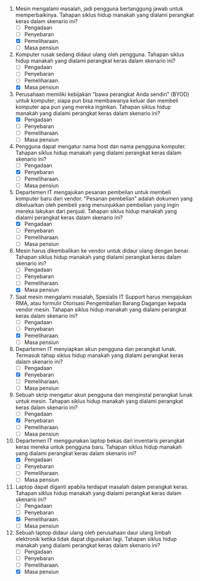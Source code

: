 1. Mesin mengalami masalah, jadi pengguna bertanggung jawab untuk memperbaikinya. Tahapan siklus hidup manakah yang dialami perangkat keras dalam skenario ini?
    - [ ] Pengadaan
    - [ ] Penyebaran
    - [x] Pemeliharaan.
    - [ ] Masa pensiun

2. Komputer rusak sedang didaur ulang oleh pengguna. Tahapan siklus hidup manakah yang dialami perangkat keras dalam skenario ini?
    - [ ] Pengadaan
    - [ ] Penyebaran
    - [ ] Pemeliharaan.
    - [x] Masa pensiun

3. Perusahaan memiliki kebijakan "bawa perangkat Anda sendiri" (BYOD) untuk komputer; siapa pun bisa membawanya keluar dan membeli komputer apa pun yang mereka inginkan. Tahapan siklus hidup manakah yang dialami perangkat keras dalam skenario ini?
    - [x] Pengadaan
    - [ ] Penyebaran
    - [ ] Pemeliharaan.
    - [ ] Masa pensiun

4. Pengguna dapat mengatur nama host dan nama pengguna komputer. Tahapan siklus hidup manakah yang dialami perangkat keras dalam skenario ini?
    - [ ] Pengadaan
    - [x] Penyebaran
    - [ ] Pemeliharaan.
    - [ ] Masa pensiun

5. Departemen IT mengajukan pesanan pembelian untuk membeli komputer baru dari vendor. "Pesanan pembelian" adalah dokumen yang dikeluarkan oleh pembeli yang menunjukkan pembelian yang ingin mereka lakukan dari penjual. Tahapan siklus hidup manakah yang dialami perangkat keras dalam skenario ini?
    - [x] Pengadaan
    - [ ] Penyebaran
    - [ ] Pemeliharaan.
    - [ ] Masa pensiun

6. Mesin harus dikembalikan ke vendor untuk didaur ulang dengan benar. Tahapan siklus hidup manakah yang dialami perangkat keras dalam skenario ini?
    - [ ] Pengadaan
    - [ ] Penyebaran
    - [ ] Pemeliharaan.
    - [x] Masa pensiun

7. Saat mesin mengalami masalah, Spesialis IT Support harus mengajukan RMA, atau formulir Otorisasi Pengembalian Barang Dagangan kepada vendor mesin. Tahapan siklus hidup manakah yang dialami perangkat keras dalam skenario ini?
    - [ ] Pengadaan
    - [ ] Penyebaran
    - [X] Pemeliharaan.
    - [ ] Masa pensiun

8. Departemen IT menyiapkan akun pengguna dan perangkat lunak. Termasuk tahap siklus hidup manakah yang dialami perangkat keras dalam skenario ini?
    - [ ] Pengadaan
    - [x] Penyebaran
    - [ ] Pemeliharaan.
    - [ ] Masa pensiun

9. Sebuah skrip mengatur akun pengguna dan menginstal perangkat lunak untuk mesin. Tahapan siklus hidup manakah yang dialami perangkat keras dalam skenario ini?
    - [ ] Pengadaan
    - [x] Penyebaran
    - [ ] Pemeliharaan.
    - [ ] Masa pensiun

10. Departemen IT menggunakan laptop bekas dari inventaris perangkat keras mereka untuk pengguna baru. Tahapan siklus hidup manakah yang dialami perangkat keras dalam skenario ini?
    - [x] Pengadaan
    - [ ] Penyebaran
    - [ ] Pemeliharaan.
    - [ ] Masa pensiun

11. Laptop dapat diganti apabila terdapat masalah dalam perangkat keras. Tahapan siklus hidup manakah yang dialami perangkat keras dalam skenario ini?
    - [ ] Pengadaan
    - [ ] Penyebaran
    - [x] Pemeliharaan.
    - [ ] Masa pensiun

12. Sebuah laptop didaur ulang oleh perusahaan daur ulang limbah elektronik ketika tidak dapat digunakan lagi. Tahapan siklus hidup manakah yang dialami perangkat keras dalam skenario ini?
    - [ ] Pengadaan
    - [ ] Penyebaran
    - [ ] Pemeliharaan.
    - [x] Masa pensiun
